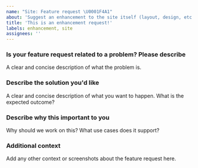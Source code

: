 ```yaml
---
name: "Site: Feature request \U0001F4A1"
about: 'Suggest an enhancement to the site itself (layout, design, etc.).'
title: 'This is an enhancement request!'
labels: enhancement, site
assignees: ''
---
```


<!-- Please fill out each section below, otherwise, your issue will be closed. This info allows our engineers to diagnose your issue as quickly as possible. **THIS REPO IS PUBLIC. Any information included in this form is accessible on the internet!**

DISCLAIMER: Not every feature request will be worked on, but hearing about what you want is important. Don't be afraid to add a feature request! -->

### Is your feature request related to a problem? Please describe

A clear and concise description of what the problem is.

### Describe the solution you'd like

A clear and concise description of what you want to happen. What is the expected outcome?

### Describe why this important to you

Why should we work on this? What use cases does it support?

### Additional context

Add any other context or screenshots about the feature request here.
